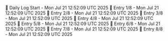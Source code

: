 📅 Daily Log Start - Mon Jul 21 12:52:09 UTC 2025
📌 Entry 1/8 - Mon Jul 21 12:52:09 UTC 2025
📌 Entry 2/8 - Mon Jul 21 12:52:09 UTC 2025
📌 Entry 3/8 - Mon Jul 21 12:52:09 UTC 2025
📌 Entry 4/8 - Mon Jul 21 12:52:09 UTC 2025
📌 Entry 5/8 - Mon Jul 21 12:52:09 UTC 2025
📌 Entry 6/8 - Mon Jul 21 12:52:09 UTC 2025
📌 Entry 7/8 - Mon Jul 21 12:52:09 UTC 2025
📌 Entry 8/8 - Mon Jul 21 12:52:09 UTC 2025
